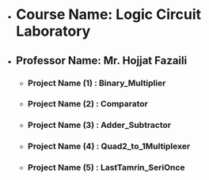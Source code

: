 - # Course Name: **Logic Circuit Laboratory**
- ## Professor Name: **Mr. Hojjat Fazaili**
  - ### Project Name (1) : **Binary_Multiplier**
  - ### Project Name (2) : **Comparator**
  - ### Project Name (3) : **Adder_Subtractor**
  - ### Project Name (4) : **Quad2_to_1Multiplexer**
  - ### Project Name (5) : **LastTamrin_SeriOnce**
